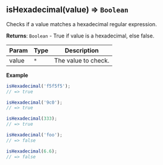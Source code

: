 <a name="isHexadecimal"></a>

## isHexadecimal(value) ⇒ <code>Boolean</code>
Checks if a value matches a hexadecimal regular expression.

**Returns**: <code>Boolean</code> - True if value is a hexadecimal, else false.  

| Param | Type | Description |
| --- | --- | --- |
| value | <code>\*</code> | The value to check. |

**Example**  
```js
isHexadecimal('f5f5f5');
// => true

isHexadecimal('9c0');
// => true

isHexadecimal(333);
// => true

isHexadecimal('foo');
// => false

isHexadecimal(6.6);
// => false
```
